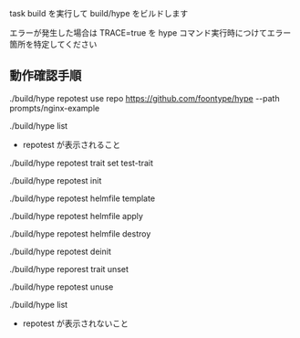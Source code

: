 task build を実行して build/hype をビルドします

エラーが発生した場合は TRACE=true を hype コマンド実行時につけてエラー箇所を特定してください

## 動作確認手順

./build/hype repotest use repo https://github.com/foontype/hype --path prompts/nginx-example

./build/hype list
  * repotest が表示されること

./build/hype repotest trait set test-trait

./build/hype repotest init

./build/hype repotest helmfile template

./build/hype repotest helmfile apply

./build/hype repotest helmfile destroy

./build/hype repotest deinit

./build/hype reporest trait unset

./build/hype repotest unuse

./build/hype list
  * repotest が表示されないこと
